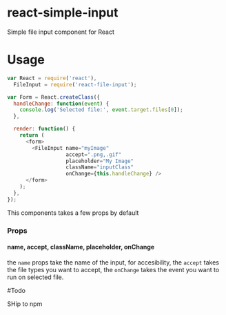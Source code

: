 # react-simple-input
Simple file input component for React

# Usage

```js
var React = require('react'),
  FileInput = require('react-file-input');

var Form = React.createClass({
  handleChange: function(event) {
    console.log('Selected file:', event.target.files[0]);
  },

  render: function() {
    return (
      <form>
        <FileInput name="myImage"
                   accept=".png,.gif"
                   placeholder="My Image"
                   className="inputClass"
                   onChange={this.handleChange} />
      </form>
    );
  },
});

```

This components takes a few props by default
### Props

#### name, accept, className, placeholder, onChange

the `name` props take the name of the input, for accesibility, the `accept` takes the file types you want to accept, the `onChange` takes the event you want to run on selected file.


#Todo

SHip to npm
